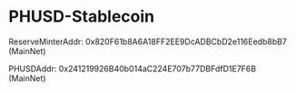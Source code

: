 # PHUSD-Stablecoin

ReserveMinterAddr: 0x820F61b8A6A18FF2EE9DcADBCbD2e116Eedb8bB7 (MainNet)

PHUSDAddr: 0x241219926B40b014aC224E707b77DBFdfD1E7F6B (MainNet)
